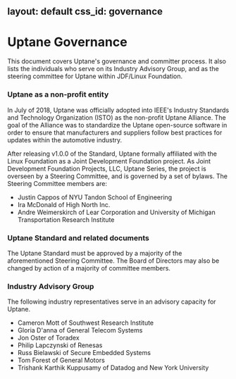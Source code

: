 layout: default
css_id: governance
---

# Uptane Governance

This document covers Uptane's governance and committer process. It also lists the individuals who serve on its Industry Advisory Group, and as the steering committee for Uptane within JDF/Linux Foundation.

### Uptane as a non-profit entity

In July of 2018, Uptane was officially adopted into IEEE's Industry Standards
and Technology Organization (ISTO) as the non-profit Uptane Alliance. The goal of the Alliance was to standardize the Uptane open-source software in order to ensure that manufacturers and suppliers follow best practices for updates within the automotive industry.

After releasing v1.0.0 of the Standard, Uptane formally affiliated with the Linux Foundation as a Joint Development Foundation project. As Joint Development Foundation Projects, LLC, Uptane Series, the project is overseen by a Steering Committee, and is governed by a set of bylaws. The Steering Committee members are:

* Justin Cappos of NYU Tandon School of Engineering
* Ira McDonald of High North Inc.
* Andre Weimerskirch of Lear Corporation and University of Michigan
Transportation Research Institute

### Uptane Standard and related documents

The Uptane Standard must be approved by a majority of the aforementioned Steering Committee. The Board of Directors may also be changed by action of a majority of committee members.

### Industry Advisory Group

The following industry representatives serve in an advisory capacity for Uptane.

* Cameron Mott of Southwest Research Institute
* Gloria D'anna of General Telecom Systems
* Jon Oster of Toradex
* Philip Lapczynski of Renesas
* Russ Bielawski of Secure Embedded Systems
* Tom Forest of General Motors
* Trishank Karthik Kuppusamy of Datadog and New York University

